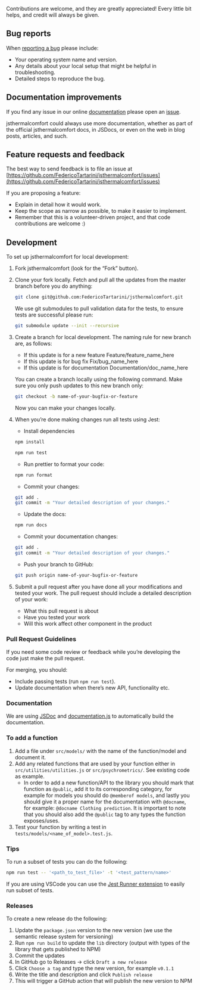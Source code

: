 Contributions are welcome, and they are greatly appreciated! Every little bit helps, and credit will always be given.

## Bug reports

When [reporting a bug](https://github.com/FedericoTartarini/jsthermalcomfort/issues) please include:

- Your operating system name and version.
- Any details about your local setup that might be helpful in troubleshooting.
- Detailed steps to reproduce the bug.

## Documentation improvements

If you find any issue in our online [documentation](https://federicotartarini.github.io/jsthermalcomfort/) please open
an [issue](https://github.com/FedericoTartarini/jsthermalcomfort/issues).

jsthermalcomfort could always use more documentation, whether as part of the official jsthermalcomfort docs, in JSDocs,
or even on the web in blog posts, articles, and such.

## Feature requests and feedback

The best way to send feedback is to file an issue
at [https://github.com/FedericoTartarini/jsthermalcomfort/issues](https://github.com/FedericoTartarini/jsthermalcomfort/issues)

If you are proposing a feature:

- Explain in detail how it would work.
- Keep the scope as narrow as possible, to make it easier to implement.
- Remember that this is a volunteer-driven project, and that code contributions are welcome :)

## Development

To set up jsthermalcomfort for local development:

1. Fork jsthermalcomfort (look for the “Fork” button).
2. Clone your fork locally. Fetch and pull all the updates from the master branch before you do anything:

    ```bash
    git clone git@github.com:FedericoTartarini/jsthermalcomfort.git
    ```
    We use git submodules to pull validation data for the tests, to ensure tests are successful please run:
    ```bash
    git submodule update --init --recursive
    ```

3. Create a branch for local development. The naming rule for new branch are, as follows:
    - If this update is for a new feature Feature/feature_name_here
    - If this update is for bug fix Fix/bug_name_here
    - If this update is for documentation Documentation/doc_name_here

   You can create a branch locally using the following command. Make sure you only push updates to this new branch only:
    ```bash
    git checkout -b name-of-your-bugfix-or-feature
    ```
   Now you can make your changes locally.

4. When you’re done making changes run all tests using Jest:
    - Install dependencies
    ```bash
    npm install
    ```
    ```bash
    npm run test
    ```
    - Run prettier to format your code:
    ```bash
    npm run format
    ```
    - Commit your changes:
    ```bash
    git add .
    git commit -m "Your detailed description of your changes."
    ```
    - Update the docs:
    ```bash
    npm run docs
    ```
    - Commit your documentation changes:
    ```bash
    git add .
    git commit -m "Your detailed description of your changes."
    ```
    - Push your branch to GitHub:
    ```bash
    git push origin name-of-your-bugfix-or-feature
    ```

5. Submit a pull request after you have done all your modifications and tested your work. The pull request should
   include a detailed description of your work:
    - What this pull request is about
    - Have you tested your work
    - Will this work affect other component in the product

### Pull Request Guidelines

If you need some code review or feedback while you’re developing the code just make the pull request.

For merging, you should:

- Include passing tests (run `npm run test`).
- Update documentation when there’s new API, functionality etc.

### Documentation

We are using [JSDoc](https://jsdoc.app/) and [documentation.js](https://github.com/documentationjs/documentation) to
automatically build the documentation.

### To add a function

1. Add a file under `src/models/` with the name of the function/model and document it.
2. Add any related functions that are used by your function either in `src/utilities/utilities.js`
   or `src/psychrometrics/`. See existing code as example.
    - In order to add a new function/API to the library you should mark that function as `@public`, add it to its
      corresponding category, for example for models you should do `@memberof models`, and lastly you should give it a
      proper name for the documentation with `@docname`, for example: `@docname Clothing prediction`. It is important to
      note that you should also add the `@public` tag to any types the function exposes/uses.
3. Test your function by writing a test in `tests/models/<name_of_model>.test.js`.

### Tips

To run a subset of tests you can do the following:

```bash
npm run test -- '<path_to_test_file>' -t '<test_pattern/name>'
```

If you are using VSCode you can use
the [Jest Runner extension](https://marketplace.visualstudio.com/items?itemName=firsttris.vscode-jest-runner) to easily
run subset of tests.

### Releases

To create a new release do the following:

1. Update the `package.json` version to the new version (we use the semantic release system for versioning)
2. Run `npm run build` to update the `lib` directory (output with types of the library that gets published to NPM)
3. Commit the updates
4. In GitHub go to Releases -> click `Draft a new release`
5. Click `Choose a tag` and type the new version, for example `v0.1.1`
6. Write the title and description and click `Publish release`
7. This will trigger a GitHub action that will publish the new version to NPM
